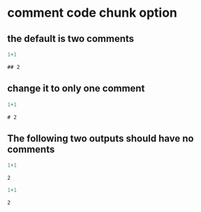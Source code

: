 # comment code chunk option

## the default is two comments

```python
1+1
```

```
## 2
```

## change it to only one comment

```python
1+1
```

```
# 2
```

## The following two outputs should have no comments

```python
1+1
```

```
2
```

```python
1+1
```

```
2
```
